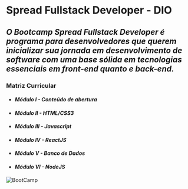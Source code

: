 # **Spread Fullstack Developer - DIO**

##     _O Bootcamp Spread Fullstack Developer é programa para desenvolvedores que querem inicializar sua jornada em desenvolvimento de software com uma base sólida em tecnologias essenciais em front-end quanto e back-end._  

### **Matriz Curricular**
* ####   _Módulo I - Conteúdo de abertura_
* ####   _Módulo II - HTML/CSS3_
* ####   _Módulo III - Javascript_
* ####   _Módulo IV - ReactJS_
* ####   _Módulo V - Banco de Dados_
* ####   _Módulo VI - NodeJS_


![BootCamp](https://hermes.digitalinnovation.one/tracks/a0fb3b13-3dd0-495e-8f07-77cc1a85991f.png)
